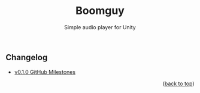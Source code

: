 <div id="top"></div>

<br />

<div align="center">
  <h1 align="center">Boomguy</h1>
  <p align="center">
    Simple audio player for Unity
  </p>
</div>
<br />

## Changelog
- [v0.1.0 GitHub Milestones]()

<p align="right">(<a href="#top">back to top</a>)</p>
<br />

